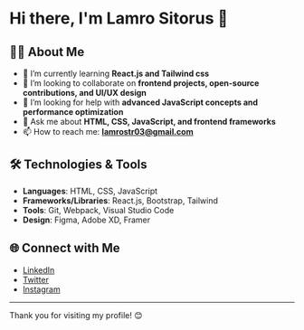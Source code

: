 # Hi there, I'm Lamro Sitorus 👋

## 👨‍💻 About Me
- 🌱 I’m currently learning **React.js and Tailwind css**
- 👯 I’m looking to collaborate on **frontend projects, open-source contributions, and UI/UX design**
- 🤔 I’m looking for help with **advanced JavaScript concepts and performance optimization**
- 💬 Ask me about **HTML, CSS, JavaScript, and frontend frameworks**
- 📫 How to reach me: **lamrostr03@gmail.com**

## 🛠️ Technologies & Tools
- **Languages**: HTML, CSS, JavaScript
- **Frameworks/Libraries**: React.js, Bootstrap, Tailwind
- **Tools**: Git, Webpack, Visual Studio Code
- **Design**: Figma, Adobe XD, Framer

## 🌐 Connect with Me
- [LinkedIn](http://www.linkedin.com/in/lamro-sitorus-156212212)
- [Twitter](https://x.com/SitorusLamro)
- [Instagram](https://www.instagram.com/lamrositorus/)

---

Thank you for visiting my profile! 😊
